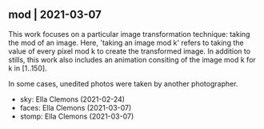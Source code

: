 ## mod | 2021-03-07

This work focuses on a particular image transformation technique: taking the
mod of an image. Here, 'taking an image mod k' refers to taking the value of
every pixel mod k to create the transformed image. In addition to stills, this
work also includes an animation consiting of the image mod k for k in [1..150].

In some cases, unedited photos were taken by another photographer.
- sky: Ella Clemons (2021-02-24)
- faces: Ella Clemons (2021-03-07)
- stomp: Ella Clemons (2021-03-07)
